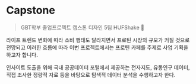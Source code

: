 # Capstone

> GBT학부 졸업프로젝트 캡스톤 디자인 5팀 HUFShake 🧃

라이프 트렌드 변화에 따라 소비 행태도 달라지면서 프로틴 시장의 규모가 커질 것으로 전망되고 이러한 흐름에 따라 이번 프로젝트에서는 프로틴 카페를 주제로 사업 기획을 하고자 합니다. 

인사이트 도출을 위해 국내 공공데이터 포털에서 제공하는 전자지도, 유동인구 데이터, 직접 조사한 정량적 자료 등을 바탕으로 탐색적 데이터 분석을 수행하고자 한다. 